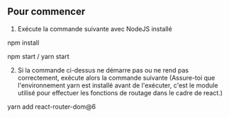 ## Pour commencer

1. Exécute la commande suivante avec NodeJS installé

npm install

npm start / yarn start

2. Si la commande ci-dessus ne démarre pas ou ne rend pas correctement, exécute alors la commande suivante (Assure-toi que l'environnement yarn est installé avant de l'exécuter, c'est le module utilisé pour effectuer les fonctions de routage dans le cadre de react.)

yarn add react-router-dom@6
